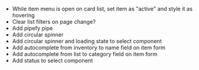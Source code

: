 - While item menu is open on card list, set item as "active" and style it as hovering
- Clear list filters on page change?
- Add pipefy pipe
- Add circular spinner
- Add circular spinner and loading state to select component
- Add autocomplete from inventory to name field on item form
- Add autocomplete from list to category field on item form
- Add status to select component
